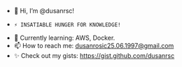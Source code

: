 - 👋 Hi, I’m @dusanrsc!
-     ⚡ INSATIABLE HUNGER FOR KNOWLEDGE!
- 🌱 Currently learning: AWS, Docker.
- 📫 How to reach me: dusanrosic25.06.1997@gmail.com
- ✨ Check out my gists: https://gist.github.com/dusanrsc
